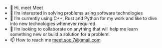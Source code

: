 - 👋 Hi, meet Meet
- 👀 I’m interested in solving problems using software technologies
- 🌱 I’m currently using C++, Rust and Python for my work and like to dive into new technologies whenever required.
- 💞️ I’m looking to collaborate on anything that will help me learn something new or build a solution for a problem!
- 📫 How to reach me meet.soc.7@gmail.com

<!---
meetparikh7/meetparikh7 is a ✨ special ✨ repository because its `README.md` (this file) appears on your GitHub profile.
You can click the Preview link to take a look at your changes.
--->
